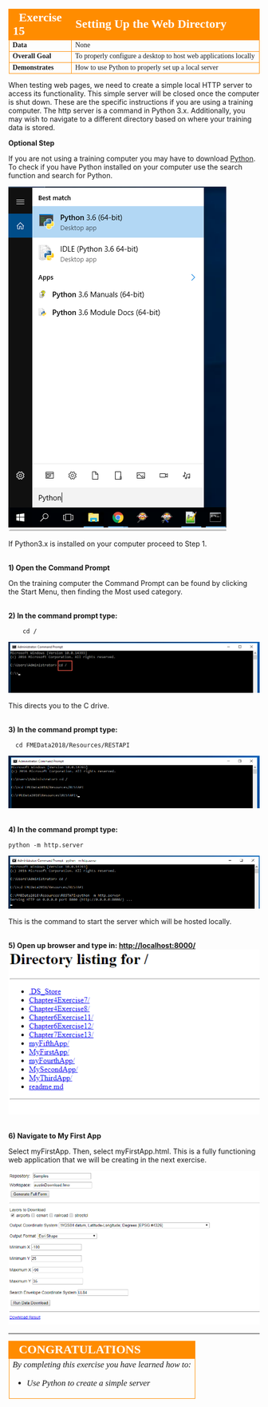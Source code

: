 <table style="border-spacing: 0px;border-collapse: collapse;font-family:serif">
<tr>
<td width=25% style="vertical-align:middle;background-color:darkorange;border: 2px solid darkorange">
<i class="fa fa-cogs fa-lg fa-pull-left fa-fw" style="color:white;padding-right: 12px;vertical-align:text-top"></i>
<span style="color:white;font-size:x-large;font-weight: bold">Exercise 15</span>
</td>
<td style="border: 2px solid darkorange;background-color:darkorange;color:white">
<span style="color:white;font-size:x-large;font-weight: bold"> Setting Up the Web Directory </span>
</td>
</tr>

<tr>
<td style="border: 1px solid darkorange; font-weight: bold">Data</td>
<td style="border: 1px solid darkorange">None</td>
</tr>

<tr>
<td style="border: 1px solid darkorange; font-weight: bold">Overall Goal</td>
<td style="border: 1px solid darkorange"> To properly configure a desktop to host web applications locally </td>
</tr>

<tr>
<td style="border: 1px solid darkorange; font-weight: bold">Demonstrates</td>
<td style="border: 1px solid darkorange">How to use Python to properly set up a local server </td>
</tr>

</table>

When testing web pages, we need to create a simple local HTTP server to access its functionality. This simple server will be closed once the computer is shut down. These are the specific instructions if you are using a training computer. The http server is a command in Python 3.x. Additionally, you may wish to navigate to a different directory based on where your training data is stored.

**Optional Step**

If you are not using a training computer you may have to download [Python](https://www.python.org/). To check if you have Python installed on your computer use the search function and search for Python.

![](./Images/8.3.0.Python.png)

If Python3.x is installed on your computer proceed to Step 1.

<br>**1) Open the Command Prompt**

On the training computer the Command Prompt can be found by clicking the Start Menu, then finding the Most used category.

<br>**2) In the command prompt type:**

        cd /

![](./Images/8.3.1.cd.png)

This directs you to the C drive.  

<br>**3) In the command prompt type:**

      cd FMEData2018/Resources/RESTAPI

![](./Images/8.3.2.resource.png)

<br>**4) In the command prompt type:**

    python -m http.server

![](./Images/8.3.3.server.png)

This is the command to start the server which will be hosted locally.

<br>**5) Open up browser and type in: [http://localhost:8000/](http://localhost:8000/)**
![](./Images/8.3.4.webdirectory.png)

<br>**6) Navigate to My First App**

Select myFirstApp. Then, select myFirstApp.html. This is a fully functioning web application that we will be creating in the next exercise.

![](./Images/8.3.5.myFirstApp.png)





---

<!--Exercise Congratulations Section-->

<table style="border-spacing: 0px">
<tr>
<td style="vertical-align:middle;background-color:darkorange;border: 2px solid darkorange">
<i class="fa fa-thumbs-o-up fa-lg fa-pull-left fa-fw" style="color:white;padding-right: 12px;vertical-align:text-top"></i>
<span style="color:white;font-size:x-large;font-weight: bold;font-family:serif">CONGRATULATIONS</span>
</td>
</tr>

<tr>
<td style="border: 1px solid darkorange">
<span style="font-family:serif; font-style:italic; font-size:larger">
By completing this exercise you have learned how to:
<br>
<ul><li>Use Python to create a simple server</li>
</ul>


</span>
</td>
</tr>
</table>
